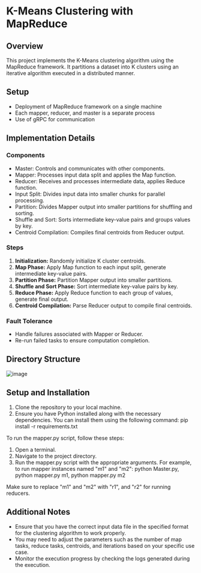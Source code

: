 # K-Means Clustering with MapReduce

## Overview
This project implements the K-Means clustering algorithm using the MapReduce framework. It partitions a dataset into K clusters using an iterative algorithm executed in a distributed manner.
## Setup
- Deployment of MapReduce framework on a single machine
- Each mapper, reducer, and master is a separate process
- Use of gRPC for communication

## Implementation Details
### Components
- Master: Controls and communicates with other components.
- Mapper: Processes input data split and applies the Map function.
- Reducer: Receives and processes intermediate data, applies Reduce function.
- Input Split: Divides input data into smaller chunks for parallel processing.
- Partition: Divides Mapper output into smaller partitions for shuffling and sorting.
- Shuffle and Sort: Sorts intermediate key-value pairs and groups values by key.
- Centroid Compilation: Compiles final centroids from Reducer output.

### Steps
1. **Initialization:** Randomly initialize K cluster centroids.
2. **Map Phase:** Apply Map function to each input split, generate intermediate key-value pairs.
3. **Partition Phase:** Partition Mapper output into smaller partitions.
4. **Shuffle and Sort Phase:** Sort intermediate key-value pairs by key.
5. **Reduce Phase:** Apply Reduce function to each group of values, generate final output.
6. **Centroid Compilation:** Parse Reducer output to compile final centroids.

### Fault Tolerance
- Handle failures associated with Mapper or Reducer.
- Re-run failed tasks to ensure computation completion.

## Directory Structure
![image](https://github.com/rishav21556/K-Means-Clustering-with-MapReduce/assets/108609833/4cd68a26-4e0f-4f08-b564-e7e9b4f62760)

## Setup and Installation
1. Clone the repository to your local machine.
2. Ensure you have Python installed along with the necessary dependencies. You can install them using the following command:
pip install -r requirements.txt

To run the mapper.py script, follow these steps:
1. Open a terminal.
2. Navigate to the project directory.
3. Run the mapper.py script with the appropriate arguments. For example, to run mapper instances named "m1" and "m2":
python Master.py, python mapper.py m1, python mapper.py m2


Make sure to replace "m1" and "m2" with  "r1", and "r2" for running reducers.

## Additional Notes
- Ensure that you have the correct input data file in the specified format for the clustering algorithm to work properly.
- You may need to adjust the parameters such as the number of map tasks, reduce tasks, centroids, and iterations based on your specific use case.
- Monitor the execution progress by checking the logs generated during the execution.


